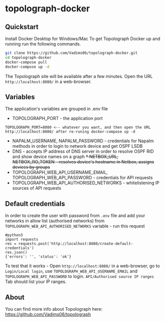 # topolograph-docker
## Quickstart
Install Docker Desktop for Windows/Mac
To get Topolograph Docker up and running run the following commands.

```bash
git clone https://github.com/Vadims06/topolograph-docker.git
cd topolograph-docker
docker-compose pull
docker-compose up -d
```

The Topolograph site will be available after a few minutes.
Open the URL `http://localhost:8080/` in a web-browser.

## Variables
The application's variables are grouped in .env file
* TOPOLOGRAPH_PORT - the application port
```
TOPOLOGRAPH_PORT=8080 <-- whatever you want, and then open the URL http://localhost:8080/ after re-runing docker-compose up -d
```  
* NAPALM_USERNAME, NAPALM_PASSWORD - credentials for Napalm methods in order to login to network device and get OSPF LSDB
* DNS - accepts IP address of DNS server in order to resolve OSPF RID and show device names on a graph
~~* NETBOX_URL, NETBOX_RO_TOKEN - resolves device's hostname in Netbox, assigns devices by groups~~  
* TOPOLOGRAPH_WEB_API_USERNAME_EMAIL, TOPOLOGRAPH_WEB_API_PASSWORD - credentials for API requests  
* TOPOLOGRAPH_WEB_API_AUTHORISED_NETWORKS - whitelistening IP sources of API requests  

## Default credentials
In order to create the user with password from `.env` file and add your networks in allow list (authorised networks) from `TOPOLOGRAPH_WEB_API_AUTHORISED_NETWORKS` variable - run this request  
```
#python3
import requests
res = requests.post('http://localhost:8080/create-default-credentials')
res.json()
{'errors': '', 'status': 'ok'}
```
To test that it works - Open `http://localhost:8080/` in a web-browser, go to `Login/Local login`, use `TOPOLOGRAPH_WEB_API_USERNAME_EMAIL` and `TOPOLOGRAPH_WEB_API_PASSWORD` to login. `API/Authorised source IP ranges` Tab should list your IP ranges.

## About
You can find more info about Topolograph here: https://github.com/Vadims06/topolograph
